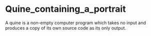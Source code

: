 # Quine_containing_a_portrait
A quine is a non-empty computer program which takes no input and produces a copy of its own source code as its only output.

